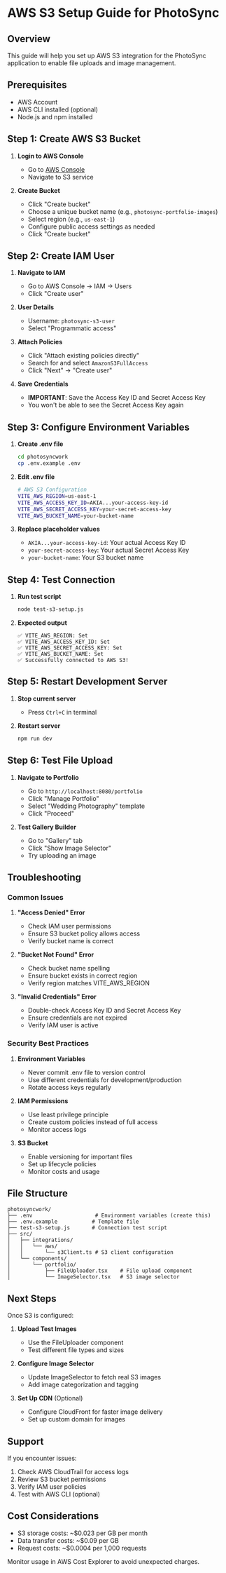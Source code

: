 # AWS S3 Setup Guide for PhotoSync

## Overview
This guide will help you set up AWS S3 integration for the PhotoSync application to enable file uploads and image management.

## Prerequisites
- AWS Account
- AWS CLI installed (optional)
- Node.js and npm installed

## Step 1: Create AWS S3 Bucket

1. **Login to AWS Console**
   - Go to [AWS Console](https://aws.amazon.com/console/)
   - Navigate to S3 service

2. **Create Bucket**
   - Click "Create bucket"
   - Choose a unique bucket name (e.g., `photosync-portfolio-images`)
   - Select region (e.g., `us-east-1`)
   - Configure public access settings as needed
   - Click "Create bucket"

## Step 2: Create IAM User

1. **Navigate to IAM**
   - Go to AWS Console → IAM → Users
   - Click "Create user"

2. **User Details**
   - Username: `photosync-s3-user`
   - Select "Programmatic access"

3. **Attach Policies**
   - Click "Attach existing policies directly"
   - Search for and select `AmazonS3FullAccess`
   - Click "Next" → "Create user"

4. **Save Credentials**
   - **IMPORTANT**: Save the Access Key ID and Secret Access Key
   - You won't be able to see the Secret Access Key again

## Step 3: Configure Environment Variables

1. **Create .env file**
   ```bash
   cd photosyncwork
   cp .env.example .env
   ```

2. **Edit .env file**
   ```bash
   # AWS S3 Configuration
   VITE_AWS_REGION=us-east-1
   VITE_AWS_ACCESS_KEY_ID=AKIA...your-access-key-id
   VITE_AWS_SECRET_ACCESS_KEY=your-secret-access-key
   VITE_AWS_BUCKET_NAME=your-bucket-name
   ```

3. **Replace placeholder values**
   - `AKIA...your-access-key-id`: Your actual Access Key ID
   - `your-secret-access-key`: Your actual Secret Access Key
   - `your-bucket-name`: Your S3 bucket name

## Step 4: Test Connection

1. **Run test script**
   ```bash
   node test-s3-setup.js
   ```

2. **Expected output**
   ```
   ✅ VITE_AWS_REGION: Set
   ✅ VITE_AWS_ACCESS_KEY_ID: Set
   ✅ VITE_AWS_SECRET_ACCESS_KEY: Set
   ✅ VITE_AWS_BUCKET_NAME: Set
   ✅ Successfully connected to AWS S3!
   ```

## Step 5: Restart Development Server

1. **Stop current server**
   - Press `Ctrl+C` in terminal

2. **Restart server**
   ```bash
   npm run dev
   ```

## Step 6: Test File Upload

1. **Navigate to Portfolio**
   - Go to `http://localhost:8080/portfolio`
   - Click "Manage Portfolio"
   - Select "Wedding Photography" template
   - Click "Proceed"

2. **Test Gallery Builder**
   - Go to "Gallery" tab
   - Click "Show Image Selector"
   - Try uploading an image

## Troubleshooting

### Common Issues

1. **"Access Denied" Error**
   - Check IAM user permissions
   - Ensure S3 bucket policy allows access
   - Verify bucket name is correct

2. **"Bucket Not Found" Error**
   - Check bucket name spelling
   - Ensure bucket exists in correct region
   - Verify region matches VITE_AWS_REGION

3. **"Invalid Credentials" Error**
   - Double-check Access Key ID and Secret Access Key
   - Ensure credentials are not expired
   - Verify IAM user is active

### Security Best Practices

1. **Environment Variables**
   - Never commit .env file to version control
   - Use different credentials for development/production
   - Rotate access keys regularly

2. **IAM Permissions**
   - Use least privilege principle
   - Create custom policies instead of full access
   - Monitor access logs

3. **S3 Bucket**
   - Enable versioning for important files
   - Set up lifecycle policies
   - Monitor costs and usage

## File Structure

```
photosyncwork/
├── .env                    # Environment variables (create this)
├── .env.example           # Template file
├── test-s3-setup.js       # Connection test script
├── src/
│   ├── integrations/
│   │   └── aws/
│   │       └── s3Client.ts # S3 client configuration
│   └── components/
│       └── portfolio/
│           ├── FileUploader.tsx    # File upload component
│           └── ImageSelector.tsx   # S3 image selector
```

## Next Steps

Once S3 is configured:

1. **Upload Test Images**
   - Use the FileUploader component
   - Test different file types and sizes

2. **Configure Image Selector**
   - Update ImageSelector to fetch real S3 images
   - Add image categorization and tagging

3. **Set Up CDN** (Optional)
   - Configure CloudFront for faster image delivery
   - Set up custom domain for images

## Support

If you encounter issues:

1. Check AWS CloudTrail for access logs
2. Review S3 bucket permissions
3. Verify IAM user policies
4. Test with AWS CLI (optional)

## Cost Considerations

- S3 storage costs: ~$0.023 per GB per month
- Data transfer costs: ~$0.09 per GB
- Request costs: ~$0.0004 per 1,000 requests

Monitor usage in AWS Cost Explorer to avoid unexpected charges.


